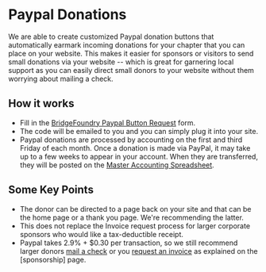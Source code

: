 # Paypal Donations

We are able to create customized Paypal donation buttons that automatically earmark incoming donations for your chapter that you can place on your website. This makes it easier for sponsors or visitors to send small donations via your website -- which is great for garnering local support as you can easily direct small donors to your website without them worrying about mailing a check.

## How it works
- Fill in the [BridgeFoundry Paypal Button Request](https://docs.google.com/forms/d/1-KJP3EQeTZWbJX7NLZGF8nOAiCj04UHaPhRlrmCgexk/viewform) form.
- The code will be emailed to you and you can simply plug it into your site.
- Paypal donations are processed by accounting on the first and third Friday of each month. Once a donation is made via PayPal, it may take up to a few weeks to appear in your account. When they are transferred, they will be posted on the [Master Accounting Spreadsheet](../funding/status.md).

## Some Key Points
- The donor can be directed to a page back on your site and that can be the home page or a thank you page. We're recommending the latter.
- This does not replace the Invoice request process for larger corporate sponsors who would like a tax-deductible receipt.
- Paypal takes 2.9% + $0.30 per transaction, so we still recommend larger donors [mail a check](submit-payment.md) or you [request an invoice](request-invoice.md) as explained on the [sponsorship] page.
